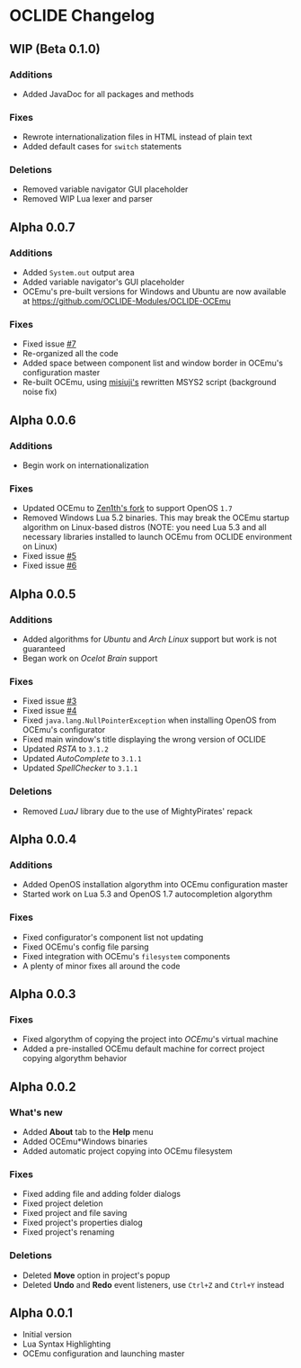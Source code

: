 # OCLIDE Changelog

## WIP (Beta 0.1.0)
### Additions
* Added JavaDoc for all packages and methods  
### Fixes
* Rewrote internationalization files in HTML instead of plain text
* Added default cases for `switch` statements  
### Deletions
* Removed variable navigator GUI placeholder
* Removed WIP Lua lexer and parser

## Alpha 0.0.7
### Additions
* Added `System.out` output area
* Added variable navigator's GUI placeholder
* OCEmu's pre-built versions for Windows and Ubuntu are now available at https://github.com/OCLIDE-Modules/OCLIDE-OCEmu  
### Fixes
* Fixed issue [#7](https://github.com/Vladg24YT/OCLIDE/issues/7)
* Re-organized all the code
* Added space between component list and window border in OCEmu's configuration master
* Re-built OCEmu, using [misiuji's](https://github.com/misiuji) rewritten MSYS2 script (background noise fix)

## Alpha 0.0.6
### Additions
* Begin work on internationalization  
### Fixes
* Updated OCEmu to [Zen1th's fork](https://github.com/zenith391/OCEmu) to support OpenOS `1.7`
* Removed Windows Lua 5.2 binaries. This may break the OCEmu startup algorithm on Linux-based distros (NOTE: you need Lua 5.3 and all necessary libraries installed to launch OCEmu from OCLIDE environment on Linux)
* Fixed issue [#5](https://github.com/Vladg24YT/OCLIDE/issues/5)
* Fixed issue [#6](https://github.com/Vladg24YT/OCLIDE/issues/6)

## Alpha 0.0.5
### Additions
* Added algorithms for *Ubuntu* and *Arch Linux* support but work is not guaranteed
* Began work on *Ocelot Brain* support  
### Fixes
* Fixed issue [#3](https://github.com/Vladg24YT/OCLIDE/issues/3)
* Fixed issue [#4](https://github.com/Vladg24YT/OCLIDE/issues/4)
* Fixed `java.lang.NullPointerException` when installing OpenOS from OCEmu's configurator
* Fixed main window's title displaying the wrong version of OCLIDE
* Updated *RSTA* to `3.1.2`
* Updated *AutoComplete* to `3.1.1`
* Updated *SpellChecker* to `3.1.1`  
### Deletions
* Removed *LuaJ* library due to the use of MightyPirates' repack

## Alpha 0.0.4
### Additions
* Added OpenOS installation algorythm into OCEmu configuration master
* Started work on Lua 5.3 and OpenOS 1.7 autocompletion algorythm  
### Fixes
* Fixed configurator's component list not updating
* Fixed OCEmu's config file parsing
* Fixed integration with OCEmu's `filesystem` components
* A plenty of minor fixes all around the code  

## Alpha 0.0.3
### Fixes
* Fixed algorythm of copying the project into *OCEmu*'s virtual machine
* Added a pre-installed OCEmu default machine for correct project copying algorythm behavior

## Alpha 0.0.2
### What's new
* Added **About** tab to the **Help** menu
* Added OCEmu*Windows binaries
* Added automatic project copying into OCEmu filesystem  
### Fixes
* Fixed adding file and adding folder dialogs
* Fixed project deletion
* Fixed project and file saving
* Fixed project's properties dialog
* Fixed project's renaming  
### Deletions
* Deleted **Move** option in project's popup
* Deleted **Undo** and **Redo** event listeners, use `Ctrl+Z` and `Ctrl+Y` instead

## Alpha 0.0.1
* Initial version
* Lua Syntax Highlighting
* OCEmu configuration and launching master
